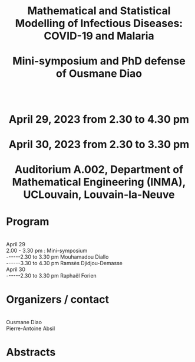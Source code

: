 <!DOCTYPE html>
<html>
<body>
<h1><center> Mathematical and Statistical Modelling of Infectious Diseases: COVID-19 and Malaria</center>
<br><center>Mini-symposium and PhD defense of Ousmane Diao</center>

<br><center>April 29, 2023 from 2.30 to 4.30 pm</center>
<br><center>April 30, 2023 from 2.30 to 3.30 pm</center>
<br><center>Auditorium A.002, Department of Mathematical Engineering (INMA), UCLouvain, Louvain-la-Neuve</center> </h1>
</body>
</html>



<h1> Program </h1>
<br>April 29
<br>2.00 - 3.30 pm : Mini-symposium
<br>------2.30 to 3.30 pm Mouhamadou Diallo
<br>------3.30 to 4.30 pm Ramsès Djidjou-Demasse
<br>April 30
<br>------2.30 to 3.30 pm Raphaël Forien

<h1> Organizers / contact </h1>
<br>Ousmane Diao
<br>Pierre-Antoine Absil


<h1>Abstracts </h1>


